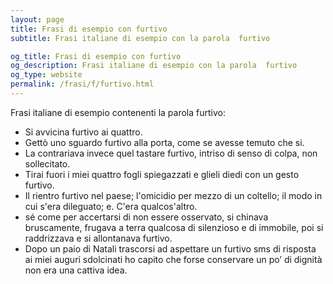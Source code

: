```yaml
---
layout: page
title: Frasi di esempio con furtivo 
subtitle: Frasi italiane di esempio con la parola  furtivo

og_title: Frasi di esempio con furtivo 
og_description: Frasi italiane di esempio con la parola  furtivo
og_type: website
permalink: /frasi/f/furtivo.html
---
```


Frasi italiane di esempio contenenti la parola furtivo:


- Si avvicina furtivo ai quattro.
- Gettò uno sguardo furtivo alla porta, come se avesse temuto che si.
- La contrariava invece quel tastare furtivo, intriso di senso di colpa, non sollecitato.
- Tirai fuori i miei quattro fogli spiegazzati e glieli diedi con un gesto furtivo.
- Il rientro furtivo nel paese; l'omicidio per mezzo di un coltello; il modo in cui s'era dileguato; e. C'era qualcos'altro.
- sé come per accertarsi di non essere osservato, si chinava bruscamente, frugava a terra qualcosa di silenzioso e di immobile, poi si raddrizzava e si allontanava furtivo.
- Dopo un paio di Natali trascorsi ad aspettare un furtivo sms di risposta ai miei auguri sdolcinati ho capito che forse conservare un po’ di dignità non era una cattiva idea.
